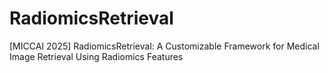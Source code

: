 # RadiomicsRetrieval
[MICCAI 2025] RadiomicsRetrieval: A Customizable Framework for Medical Image Retrieval Using Radiomics Features
